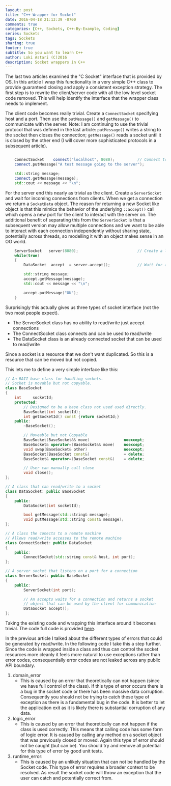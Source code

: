 ```yaml
---
layout: post
title: "C++ Wrapper for Socket"
date: 2016-04-18 21:13:39 -0700
comments: true
categories: [C++, Sockets, C++-By-Example, Coding]
series: Sockets
tags: Sockets
sharing: true
footer: true
subtitle: So you want to learn C++
author: Loki Astari (C)2016
description: Socket wrappers in C++
---
```

The last two articles examined the "C Socket" interface that is provided by OS. In this article I wrap this functionality in a very simple C++ class to provide guaranteed closing and apply a consistent exception strategy. The first step is to rewrite the client/server code with all the low level socket code removed. This will help identify the interface that the wrapper class needs to implement.

The client code becomes really trivial. Create a `ConnectSocket` specifying host and a port. Then use the `putMessage()` and `getMessage()` to communicate with the server. Note: I am continuing to use the trivial protocol that was defined in the last article: `putMessage()` writes a string to the socket then closes the connection; `getMessage()` reads a socket until it is closed by the other end (I will cover more sophisticated protocols in a subsequent article).

```cpp client.cpp https://github.com/Loki-Astari/Examples/blob/master/Version2/client.cpp source

    ConnectSocket    connect("localhost", 8080);          // Connect to a server
    connect.putMessage("A test message going to the server");

    std::string message;
    connect.getMessage(message);
    std::cout << message << "\n";
```

For the server end this nearly as trivial as the client. Create a `ServerSocket` and wait for incoming connections from clients. When we get a connection we return a `SocketData` object. The reason for returning a new Socket like object is that this mimics the behavior of the underlying `::accept()` call which opens a new port for the client to interact with the server on. The additional benefit of separating this from the `ServerSocket` is that a subsequent version may allow multiple connections and we want to be able to interact with each connection independently without sharing state, potentially across threads, so modelling it with an object makes sense in an OO world.

```cpp server.cpp https://github.com/Loki-Astari/Examples/blob/master/Version2/server.cpp source
    ServerSocket   server(8080);                          // Create a lisening connection
    while(true)
    {
        DataSocket  accept  = server.accept();            // Wait for a clinet to connect

        std::string message;
        accept.getMessage(message);
        std::cout << message << "\n";

        accept.putMessage("OK");
    }
```

Surprisingly this actually gives us three types of socket interface (not the two most people expect).

* The ServerSocket class has no ability to read/write just accept connections
* The ConnectSocket class connects and can be used to read/write
* The DataSocket class is an already connected socket that can be used to read/write

Since a socket is a resource that we don't want duplicated. So this is a resource that can be moved but not copied.

This lets me to define a very simple interface like this:

```cpp Socket.h https://github.com/Loki-Astari/Examples/blob/master/Version2/Socket.h source
// An RAII base class for handling sockets.
// Socket is movable but not copyable.
class BaseSocket
{
    int     socketId;
    protected:
        // Designed to be a base class not used used directly.
        BaseSocket(int socketId);
        int getSocketId() const {return socketId;}
    public:
        ~BaseSocket();

        // Moveable but not Copyable
        BaseSocket(BaseSocket&& move)               noexcept;
        BaseSocket& operator=(BaseSocket&& move)    noexcept;
        void swap(BaseSocket& other)                noexcept;
        BaseSocket(BaseSocket const&)               = delete;
        BaseSocket& operator=(BaseSocket const&)    = delete;

        // User can manually call close
        void close();
};

// A class that can read/write to a socket
class DataSocket: public BaseSocket
{
    public:
        DataSocket(int socketId);

        bool getMessage(std::string& message);
        void putMessage(std::string const& message);
};

// A class the conects to a remote machine
// Allows read/write accesses to the remote machine
class ConnectSocket: public DataSocket
{
    public:
        ConnectSocket(std::string const& host, int port);
};

// A server socket that listens on a port for a connection
class ServerSocket: public BaseSocket
{
    public:
        ServerSocket(int port);

        // An accepts waits for a connection and returns a socket
        // object that can be used by the client for communication
        DataSocket accept();
};
```
Taking the existing code and wrapping this interface around it becomes trivial. The code full code is provided [here](https://github.com/Loki-Astari/Examples/tree/master/Version2).

In the previous article I talked about the different types of errors that could be generated by read/write. In the following code I take this a step further. Since the code is wrapped inside a class and thus can control the socket resources more cleanly it feels more natural to use exceptions rather than error codes, consequentially error codes are not leaked across any public API boundary.

1. domain_error
    * This is caused by an error that theoretically can not happen (since we have full control of the class). If this type of error occurs there is a bug in the socket code or there has been massive data corruption. Consequently you should not be trying to catch these type of exception as there is a fundamental bug in the code. It is better to let the application exit as it is likely there is substantial corruption of any data.
1. logic_error
    * This is caused by an error that theoretically can not happen if the class is used correctly. This means that calling code has some form of logic error. It is caused by calling any method on a socket object that was previously closed or moved. Again this type of error should not be caught (but can be). You should try and remove all potential for this type of error by good unit tests.
1. runtime_error:
    * This is caused by an unlikely situation that can not be handled by the Socket code. This type of error requires a broader context to be resolved. As result the socket code will throw an exception that the user can catch and potentially correct from.


